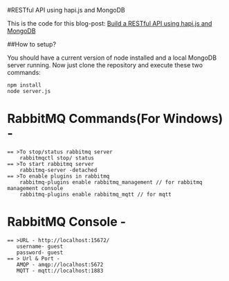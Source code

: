 #RESTful API using hapi.js and MongoDB

This is the code for this blog-post: [Build a RESTful API using hapi.js and MongoDB](http://mph-web.de/build-a-restful-api-using-hapi-js-and-mongodb/)

##How to setup?

You should have a current version of node installed and a local MongoDB server running. Now just clone the repository and execute these two commands:

```
npm install
node server.js
```

# RabbitMQ Commands(For Windows) -
    
	== >To stop/status rabbitmq server
        rabbitmqctl stop/ status
    == >To start rabbitmq server
        rabbitmq-server -detached
    == >To enable plugins in rabbitmq
        rabbitmq-plugins enable rabbitmq_management // for rabbitmq management console
        rabbitmq-plugins enable rabbitmq_mqtt // for mqtt
		
# RabbitMQ Console -
      
    == >URL - http://localhost:15672/	  
       username- guest
	   password- guest 
	== > Url & Port -
       AMQP - amqp://localhost:5672
       MQTT - mqtt://localhost:1883	   
